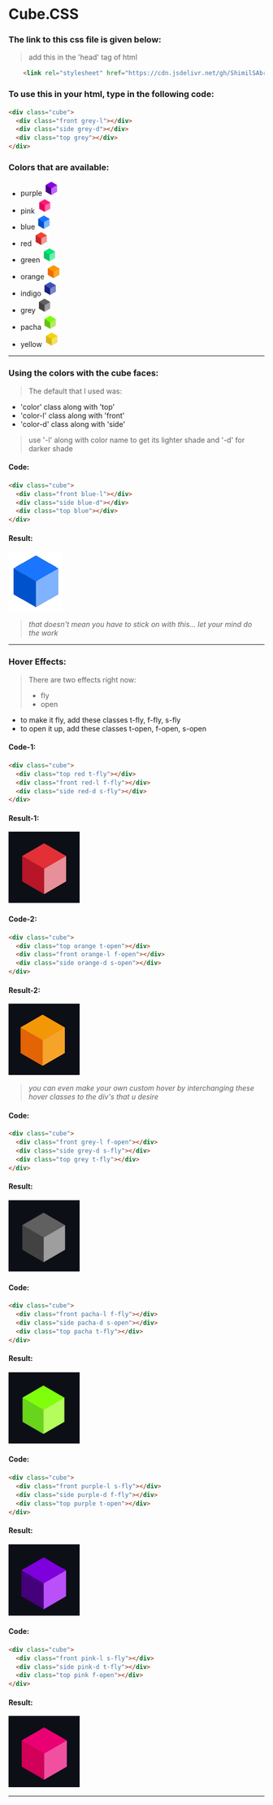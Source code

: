# Cube.CSS
### The link to this css file is given below:
> add this in the 'head' tag of html
```html
    <link rel="stylesheet" href="https://cdn.jsdelivr.net/gh/ShimilSAbraham/Cube.CSS@dd2b5f9/cube.css">
```
### To use this in your html, type in the following code:
```html
<div class="cube">
  <div class="front grey-l"></div>
  <div class="side grey-d"></div>
  <div class="top grey"></div>
</div>
```
### Colors that are available:
* purple    <img src="https://github.com/ShimilSAbraham/Cube.CSS/blob/main/src/img/colors/purple.png" width="28.5" height="30.25"/>
* pink      <img src="https://github.com/ShimilSAbraham/Cube.CSS/blob/main/src/img/colors/pink.png" width="30.75" height="30.75"/>
* blue      <img src="https://github.com/ShimilSAbraham/Cube.CSS/blob/main/src/img/colors/blue.png" width="26.75" height="29.25"/>
* red       <img src="https://github.com/ShimilSAbraham/Cube.CSS/blob/main/src/img/colors/red.png" width="29" height="29"/>
* green     <img src="https://github.com/ShimilSAbraham/Cube.CSS/blob/main/src/img/colors/green.png" width="29.25" height="29.25"/>
* orange    <img src="https://github.com/ShimilSAbraham/Cube.CSS/blob/main/src/img/colors/orange.png" width="28.25" height="30.25"/>
* indigo    <img src="https://github.com/ShimilSAbraham/Cube.CSS/blob/main/src/img/colors/indigo.png" width="27.75" height="30"/>
* grey      <img src="https://github.com/ShimilSAbraham/Cube.CSS/blob/main/src/img/colors/grey.png" width="28.25" height="29.75"/>
* pacha     <img src="https://github.com/ShimilSAbraham/Cube.CSS/blob/main/src/img/colors/pacha.png" width="28" height="30.25"/>
* yellow    <img src="https://github.com/ShimilSAbraham/Cube.CSS/blob/main/src/img/colors/yellow.png" width="29.75" height="31.25"/>


***

### Using the colors with the cube faces:
> The default that I used was: 
* 'color' class along with 'top'
* 'color-l' class along with 'front'
* 'color-d' class along with 'side'

> use '-l' along with color name to get its lighter shade and '-d' for darker shade

#### Code:
```html
<div class="cube">
  <div class="front blue-l"></div>
  <div class="side blue-d"></div>
  <div class="top blue"></div>
</div>
```

#### Result:
<img src="https://github.com/ShimilSAbraham/Cube.CSS/blob/main/src/img/colors/blue.png"/>

> *that doesn't mean you have to stick on with this... let your mind do the work*
***
### Hover Effects:
> There are two effects right now:
> * fly
> * open

* to make it fly, add these classes t-fly, f-fly, s-fly
* to open it up, add these classes t-open, f-open, s-open

#### Code-1:
```html
<div class="cube">
  <div class="top red t-fly"></div>
  <div class="front red-l f-fly"></div>
  <div class="side red-d s-fly"></div>
</div>
```
#### Result-1:
<img src="https://github.com/ShimilSAbraham/Cube.CSS/blob/main/src/hover-gifs/red-fly.gif" width=140 height=140 />

#### Code-2:
```html
<div class="cube">
  <div class="top orange t-open"></div>
  <div class="front orange-l f-open"></div>
  <div class="side orange-d s-open"></div>
</div>
```
#### Result-2:
<img src="https://github.com/ShimilSAbraham/Cube.CSS/blob/main/src/hover-gifs/orange-open.gif" width=140 height=140 />

> *you can even make your own custom hover by interchanging these hover classes to the div's that u desire*

#### Code:
```html
<div class="cube">
  <div class="front grey-l f-open"></div>
  <div class="side grey-d s-fly"></div>
  <div class="top grey t-fly"></div>
</div>
```
#### Result:
<img src="https://github.com/ShimilSAbraham/Cube.CSS/blob/main/src/hover-gifs/grey-open.gif" width=140 height=140 />

#### Code:
```html
<div class="cube">
  <div class="front pacha-l f-fly"></div>
  <div class="side pacha-d s-open"></div>
  <div class="top pacha t-fly"></div>
</div>
```
#### Result:
<img src="https://github.com/ShimilSAbraham/Cube.CSS/blob/main/src/hover-gifs/pacha-open.gif" width=140 height=140 />

#### Code:
```html
<div class="cube">
  <div class="front purple-l s-fly"></div>
  <div class="side purple-d f-fly"></div>
  <div class="top purple t-open"></div>
</div>
```
#### Result:
<img src="https://github.com/ShimilSAbraham/Cube.CSS/blob/main/src/hover-gifs/purple-fly.gif" width=140 height=140 />

#### Code:
```html
<div class="cube">
  <div class="front pink-l s-fly"></div>
  <div class="side pink-d t-fly"></div>
  <div class="top pink f-open"></div>
</div>
```
#### Result:
<img src="https://github.com/ShimilSAbraham/Cube.CSS/blob/main/src/hover-gifs/pink-swirl.gif" width=140 height=140 />

***



